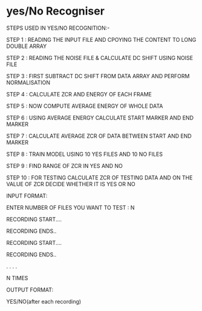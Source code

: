 # yes/No Recogniser

STEPS USED IN YES/NO RECOGNITION:-

STEP 1 : READING THE INPUT FILE AND CPOYING THE CONTENT TO LONG DOUBLE ARRAY

STEP 2 : READING THE NOISE FILE & CALCULATE DC SHIFT USING NOISE FILE

STEP 3 : FIRST SUBTRACT DC SHIFT FROM DATA ARRAY AND PERFORM NORMALISATION 

STEP 4 : CALCULATE ZCR AND ENERGY OF EACH FRAME

STEP 5 : NOW COMPUTE AVERAGE ENERGY OF WHOLE DATA

STEP 6 : USING AVERAGE ENERGY CALCULATE START MARKER AND END MARKER

STEP 7 : CALCULATE AVERAGE ZCR OF DATA BETWEEN START AND END MARKER

STEP 8 : TRAIN MODEL USING 10 YES FILES AND 10 NO FILES

STEP 9 : FIND RANGE OF ZCR IN YES AND NO

STEP 10 : FOR TESTING CALCULATE ZCR OF TESTING DATA AND ON THE VALUE OF ZCR DECIDE WHETHER IT IS YES OR NO




INPUT FORMAT:



ENTER NUMBER OF FILES YOU WANT TO TEST : N


RECORDING START....

RECORDING ENDS..

RECORDING START....

RECORDING ENDS..

.
.
.
.

N TIMES


OUTPUT FORMAT:


YES/NO(after each recording)
